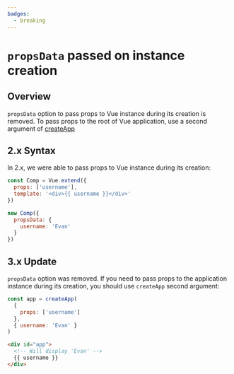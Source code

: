 ```yaml
---
badges:
  - breaking
---
```


# `propsData` passed on instance creation <MigrationBadges :badges="$frontmatter.badges" />

## Overview

`propsData` option to pass props to Vue instance during its creation is removed. To pass props to the root of Vue application, use a second argument of [createApp](/api/global-api.html#createapp)

## 2.x Syntax

In 2.x, we were able to pass props to Vue instance during its creation:

```js
const Comp = Vue.extend({
  props: ['username'],
  template: '<div>{{ username }}</div>'
})

new Comp({
  propsData: {
    username: 'Evan'
  }
})
```

## 3.x Update

`propsData` option was removed. If you need to pass props to the application instance during its creation, you should use `createApp` second argument:

```js
const app = createApp(
  {
    props: ['username']
  },
  { username: 'Evan' }
)
```

```html
<div id="app">
  <!-- Will display 'Evan' -->
  {{ username }}
</div>
```
